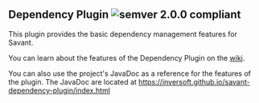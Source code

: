 ## Dependency Plugin ![semver 2.0.0 compliant](http://img.shields.io/badge/semver-2.0.0-brightgreen.svg?style=flat-square)

This plugin provides the basic dependency management features for Savant.

You can learn about the features of the Dependency Plugin on the [wiki](https://github.com/inversoft/savant-dependency-plugin/wiki/Home).

You can also use the project's JavaDoc as a reference for the features of the plugin. The JavaDoc are located at https://inversoft.github.io/savant-dependency-plugin/index.html
